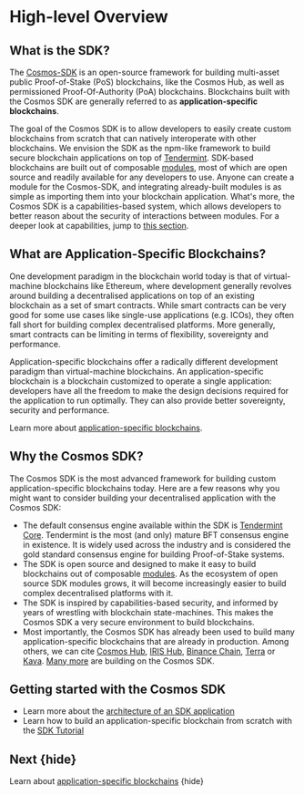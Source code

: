 <!--
order: 1
-->

# High-level Overview

## What is the SDK?

The [Cosmos-SDK](https://github.com/cosmos/cosmos-sdk) is an open-source
framework for building multi-asset public Proof-of-Stake (PoS)
<df value="blockchain">blockchains</df>, like the Cosmos Hub, as well as
permissioned Proof-Of-Authority (PoA) blockchains. Blockchains built with the
Cosmos SDK are generally referred to as **application-specific blockchains**.

The goal of the Cosmos SDK is to allow developers to easily create custom
blockchains from scratch that can natively interoperate with other blockchains.
We envision the SDK as the npm-like framework to build secure blockchain
applications on top of [Tendermint](https://github.com/tendermint/tendermint).
SDK-based blockchains are built out of composable
[modules](../building-modules/intro.md), most of which are open source and
readily available for any developers to use. Anyone can create a module for the
Cosmos-SDK, and integrating already-built modules is as simple as importing them
into your blockchain application. What's more, the Cosmos SDK is a
capabilities-based system, which allows developers to better reason about the
security of interactions between modules. For a deeper look at capabilities,
jump to [this section](../core/ocap.md).

## What are Application-Specific Blockchains?

One development paradigm in the blockchain world today is that of
virtual-machine blockchains like Ethereum, where development generally revolves
around building a decentralised applications on top of an existing blockchain as
a set of smart contracts. While smart contracts can be very good for some use
cases like single-use applications (e.g. ICOs), they often fall short for
building complex decentralised platforms. More generally, smart contracts can be
limiting in terms of flexibility, sovereignty and performance.

Application-specific blockchains offer a radically different development
paradigm than virtual-machine blockchains. An application-specific blockchain is
a blockchain customized to operate a single application: developers have all the
freedom to make the design decisions required for the application to run
optimally. They can also provide better sovereignty, security and performance.

Learn more about [application-specific blockchains](./why-app-specific.md).

## Why the Cosmos SDK?

The Cosmos SDK is the most advanced framework for building custom
application-specific blockchains today. Here are a few reasons why you might
want to consider building your decentralised application with the Cosmos SDK:

- The default consensus engine available within the SDK is
  [Tendermint Core](https://github.com/tendermint/tendermint). Tendermint is the
  most (and only) mature BFT consensus engine in existence. It is widely used
  across the industry and is considered the gold standard consensus engine for
  building Proof-of-Stake systems.
- The SDK is open source and designed to make it easy to build blockchains out
  of composable [modules](../../x/). As the ecosystem of open source SDK modules
  grows, it will become increasingly easier to build complex decentralised
  platforms with it.
- The SDK is inspired by capabilities-based security, and informed by years of
  wrestling with blockchain state-machines. This makes the Cosmos SDK a very
  secure environment to build blockchains.
- Most importantly, the Cosmos SDK has already been used to build many
  application-specific blockchains that are already in production. Among others,
  we can cite [Cosmos Hub](https://hub.cosmos.network),
  [IRIS Hub](https://irisnet.org), [Binance Chain](https://docs.binance.org/),
  [Terra](https://terra.money/) or [Kava](https://www.kava.io/).
  [Many more](https://cosmos.network/ecosystem) are building on the Cosmos SDK.

## Getting started with the Cosmos SDK

- Learn more about the
  [architecture of an SDK application](./sdk-app-architecture.md)
- Learn how to build an application-specific blockchain from scratch with the
  [SDK Tutorial](https://cosmos.network/docs/tutorial)

## Next {hide}

Learn about [application-specific blockchains](./why-app-specific.md) {hide}
